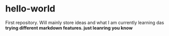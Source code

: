 # hello-world
First repository. Will mainly store ideas and what I am currently learning 
das **trying different markdown features. just leanring you know**
